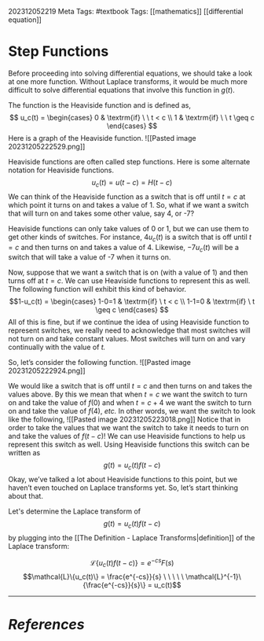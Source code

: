 202312052219
Meta Tags: #textbook 
Tags: [[mathematics]] [[differential equation]]

# Step Functions

Before proceeding into solving differential equations, we should take a look at one more function. Without Laplace transforms, it would be much more difficult to solve differential equations that involve this function in $g(t)$.

The function is the Heaviside function and is defined as,
$$
u_c(t) = \begin{cases}
	0 & \textrm{if} \ \ t < c \\
	1 & \textrm{if} \ \ t \geq c
\end{cases}
$$
Here is a graph of the Heaviside function.
![[Pasted image 20231205222529.png]]

Heaviside functions are often called step functions. Here is some alternate notation for Heaviside functions.
$$u_c(t) = u(t-c) = H(t-c)$$
We can think of the Heaviside function as a switch that is off until $t=c$ at which point it turns on and takes a value of 1. So, what if we want a switch that will turn on and takes some other value, say 4, or -7?

Heaviside functions can only take values of 0 or 1, but we can use them to get other kinds of switches. For instance, $4u_c(t)$ is a switch that is off until $t=c$ and then turns on and takes a value of 4. Likewise, $-7u_c(t)$ will be a switch that will take a value of -7 when it turns on.

Now, suppose that we want a switch that is on (with a value of 1) and then turns off at $t=c$. We can use Heaviside functions to represent this as well. The following function will exhibit this kind of behavior.
$$1-u_c(t) = \begin{cases}
	1-0=1 & \textrm{if} \ t < c \\
	1-1=0 & \textrm{if} \ t \geq c
\end{cases}
$$
All of this is fine, but if we continue the idea of using Heaviside function to represent switches, we really need to acknowledge that most switches will not turn on and take constant values. Most switches will turn on and vary continually with the value of _t._

So, let’s consider the following function.
![[Pasted image 20231205222924.png]]

We would like a switch that is off until $t=c$ and then turns on and takes the values above. By this we mean that when $t=c$ we want the switch to turn on and take the value of $f(0)$ and when $t=c+4$ we want the switch to turn on and take the value of $f(4)$, _etc._ In other words, we want the switch to look like the following,
![[Pasted image 20231205223018.png]]
Notice that in order to take the values that we want the switch to take it needs to turn on and take the values of $f(t-c)$! We can use Heaviside functions to help us represent this switch as well. Using Heaviside functions this switch can be written as
$$g(t) = u_c(t)f(t-c)$$
Okay, we’ve talked a lot about Heaviside functions to this point, but we haven’t even touched on Laplace transforms yet. So, let’s start thinking about that.

Let's determine the Laplace transform of 
$$g(t) = u_c(t)f(t-c)$$
by plugging into the [[The Definition - Laplace Transforms|definition]] of the Laplace transform: 








$$\mathcal{L}\{u_c(t)f(t-c)\} = e^{-cs}F(s)$$
$$\mathcal{L}\{u_c(t)\} = \frac{e^{-cs}}{s} \ \ \ \ \ \mathcal{L}^{-1}\{\frac{e^{-cs}}{s}\} = u_c(t)$$



---
# *References*